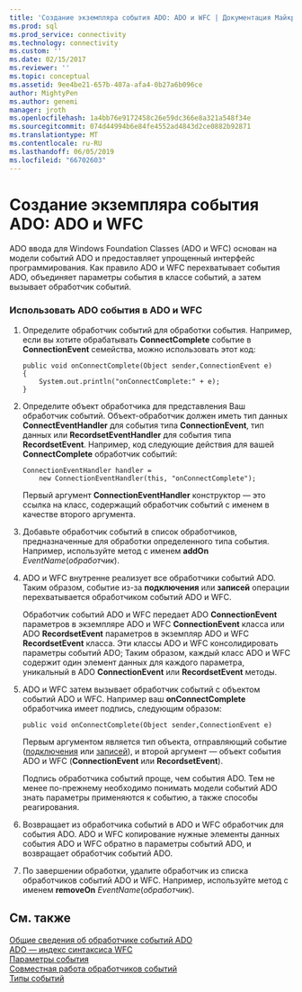 ```yaml
---
title: 'Создание экземпляра события ADO: ADO и WFC | Документация Майкрософт'
ms.prod: sql
ms.prod_service: connectivity
ms.technology: connectivity
ms.custom: ''
ms.date: 02/15/2017
ms.reviewer: ''
ms.topic: conceptual
ms.assetid: 9ee4be21-657b-407a-afa4-0b27a6b096ce
author: MightyPen
ms.author: genemi
manager: jroth
ms.openlocfilehash: 1a4bb76e9172458c26e59dc366e8a321a548f34e
ms.sourcegitcommit: 074d44994b6e84fe4552ad4843d2ce0882b92871
ms.translationtype: MT
ms.contentlocale: ru-RU
ms.lasthandoff: 06/05/2019
ms.locfileid: "66702603"
---
```

# <a name="ado-event-instantiation-ado-and-wfc"></a>Создание экземпляра события ADO: ADO и WFC
ADO ввода для Windows Foundation Classes (ADO и WFC) основан на модели событий ADO и предоставляет упрощенный интерфейс программирования. Как правило ADO и WFC перехватывает события ADO, объединяет параметры события в классе событий, а затем вызывает обработчик событий.  
  
### <a name="to-use-ado-events-in-adowfc"></a>Использовать ADO события в ADO и WFC  
  
1.  Определите обработчик событий для обработки события. Например, если вы хотите обрабатывать **ConnectComplete** событие в **ConnectionEvent** семейства, можно использовать этот код:  
  
    ```  
    public void onConnectComplete(Object sender,ConnectionEvent e)  
    {  
        System.out.println("onConnectComplete:" + e);  
    }  
    ```  
  
2.  Определите объект обработчика для представления Ваш обработчик событий. Объект-обработчик должен иметь тип данных **ConnectEventHandler** для события типа **ConnectionEvent**, тип данных или **RecordsetEventHandler** для события типа  **RecordsetEvent**. Например, код следующие действия для вашей **ConnectComplete** обработчик событий:  
  
    ```  
    ConnectionEventHandler handler =   
        new ConnectionEventHandler(this, "onConnectComplete");  
    ```  
  
     Первый аргумент **ConnectionEventHandler** конструктор — это ссылка на класс, содержащий обработчик событий с именем в качестве второго аргумента.  
  
3.  Добавьте обработчик событий в список обработчиков, предназначенные для обработки определенного типа события. Например, используйте метод с именем **addOn** *EventName*(*обработчик*).  
  
4.  ADO и WFC внутренне реализует все обработчики событий ADO. Таким образом, событие из-за **подключения** или **записей** операции перехватывается обработчиком событий ADO и WFC.  
  
     Обработчик событий ADO и WFC передает ADO **ConnectionEvent** параметров в экземпляре ADO и WFC **ConnectionEvent** класса или ADO **RecordsetEvent** параметров в экземпляр ADO и WFC **RecordsetEvent** класса. Эти классы ADO и WFC консолидировать параметры событий ADO; Таким образом, каждый класс ADO и WFC содержит один элемент данных для каждого параметра, уникальный в ADO **ConnectionEvent** или **RecordsetEvent** методы.  
  
5.  ADO и WFC затем вызывает обработчик событий с объектом событий ADO и WFC. Например ваш **onConnectComplete** обработчика имеет подпись, следующим образом:  
  
    ```  
    public void onConnectComplete(Object sender,ConnectionEvent e)  
    ```  
  
     Первым аргументом является тип объекта, отправляющий событие ([подключения](../../../ado/reference/ado-api/connection-object-ado.md) или [записей](../../../ado/reference/ado-api/recordset-object-ado.md)), и второй аргумент — объект события ADO и WFC (**ConnectionEvent** или **RecordsetEvent**).  
  
     Подпись обработчика событий проще, чем события ADO. Тем не менее по-прежнему необходимо понимать модели событий ADO знать параметры применяются к событию, а также способы реагирования.  
  
6.  Возвращает из обработчика событий в ADO и WFC обработчик для события ADO. ADO и WFC копирование нужные элементы данных события ADO и WFC обратно в параметры событий ADO, и возвращает обработчик событий ADO.  
  
7.  По завершении обработки, удалите обработчик из списка обработчиков событий ADO и WFC. Например, используйте метод с именем **removeOn** *EventName*(*обработчик*).  
  
## <a name="see-also"></a>См. также  
 [Общие сведения об обработчике событий ADO](../../../ado/guide/data/ado-event-handler-summary.md)   
 [ADO — индекс синтаксиса WFC](../../../ado/reference/ado-api/ado-wfc-syntax-index.md)   
 [Параметры события](../../../ado/guide/data/event-parameters.md)   
 [Совместная работа обработчиков событий](../../../ado/guide/data/how-event-handlers-work-together.md)   
 [Типы событий](../../../ado/guide/data/types-of-events.md)
